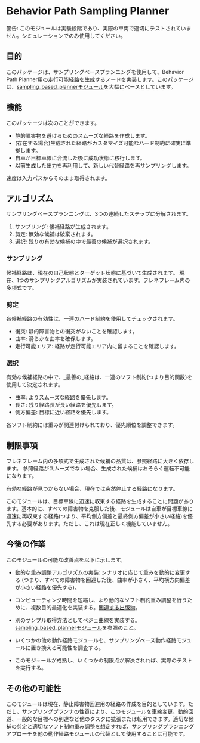 # Behavior Path Sampling Planner

警告: このモジュールは実験段階であり、実際の車両で適切にテストされていません。シミュレーションでのみ使用してください。

## 目的

このパッケージは、サンプリングベースプランニングを使用して、Behavior Path Planner用の走行可能経路を生成するノードを実装します。このパッケージは、[sampling_based_plannerモジュール](https://github.com/autowarefoundation/autoware.universe/tree/main/planning/sampling_based_planner)を大幅にベースとしています。

## 機能

このパッケージは次のことができます。

- 静的障害物を避けるためのスムーズな経路を作成します。
- (存在する場合)生成された経路がカスタマイズ可能なハード制約に確実に準拠します。
- 自車が目標車線に合流した後に成功状態に移行します。
- 以前生成した出力を再利用して、新しい代替経路を再サンプリングします。

速度は入力パスからそのまま取得されます。

## アルゴリズム

サンプリングベースプランニングは、3つの連続したステップに分解されます。

1. サンプリング: 候補経路が生成されます。
2. 剪定: 無効な候補は破棄されます。
3. 選択: 残りの有効な候補の中で最善の候補が選択されます。

### サンプリング

候補経路は、現在の自己状態とターゲット状態に基づいて生成されます。
現在、1つのサンプリングアルゴリズムが実装されています。フレネフレーム内の多項式です。

### 剪定

各候補経路の有効性は、一連のハード制約を使用してチェックされます。

- 衝突: 静的障害物との衝突がないことを確認します。
- 曲率: 滑らかな曲率を確保します。
- 走行可能エリア: 経路が走行可能エリア内に留まることを確認します。

### 選択

有効な候補経路の中で、_最善の_経路は、一連のソフト制約(つまり目的関数)を使用して決定されます。

- 曲率: よりスムーズな経路を優先します。
- 長さ: 残り経路長が長い経路を優先します。
- 側方偏差: 目標に近い経路を優先します。

各ソフト制約には重みが関連付けられており、優先順位を調整できます。

## 制限事項

フレネフレーム内の多項式で生成された候補の品質は、参照経路に大きく依存します。
参照経路がスムーズでない場合、生成された候補はおそらく運転不可能になります。

有効な経路が見つからない場合、現在では突然停止する経路になります。

このモジュールは、目標車線に迅速に収束する経路を生成することに問題があります。基本的に、すべての障害物を克服した後、モジュールは自車が目標車線に迅速に再収束する経路(つまり、平均側方偏差と最終側方偏差が小さい経路)を優先する必要があります。ただし、これは現在正しく機能していません。

## 今後の作業

このモジュールの可能な改善点を以下に示します。

- 動的な重み調整アルゴリズムの実装: シナリオに応じて重みを動的に変更する (つまり、すべての障害物を回避した後、曲率が小さく、平均横方向偏差が小さい経路を優先する)。

- コンピューティング時間を短縮し、より動的なソフト制約重み調整を行うために、複数目的最適化を実装する。[関連する出版物](https://ieeexplore.ieee.org/abstract/document/10180226)。

- 別のサンプル取得方法としてベジェ曲線を実装する。[sampling_based_plannerモジュール](https://github.com/autowarefoundation/autoware.universe/tree/main/planning/sampling_based_planner)を参照のこと。

- いくつかの他の動作経路モジュールを、サンプリングベース動作経路モジュールに置き換える可能性を調査する。

- このモジュールが成熟し、いくつかの制限点が解決されれば、実際のテストを実行する。

## その他の可能性

このモジュールは現在、静止障害物回避用の経路の作成を目的としています。ただし、サンプリングプランナの性質により、このモジュールを車線変更、動的回避、一般的な目標への到達など他のタスクに拡張または転用できます。適切な候補の剪定と適切なソフト制約重み調整を想定すれば、サンプリングプランニングアプローチを他の動作経路モジュールの代替として使用することは可能です。

